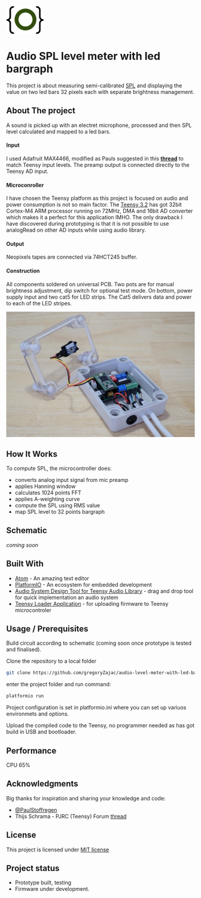 <a href="http://gz.technology" target="_blank">![logo](doc/logo.png)</a>

# Audio SPL level meter with led bargraph

This project is about measuring semi-calibrated [SPL](https://en.wikipedia.org/wiki/Sound_pressure#Sound_pressure_level) and displaying the value on two led bars 32 pixels each with separate brightness management.

## About The project

A sound is picked up with an electret microphone, processed and then SPL level calculated and mapped to a led bars.

#### Input

I used Adafruit MAX4466, modified as Pauls suggested in this __[thread](https://forum.pjrc.com/threads/40468-Help-with-Basic-Audio-Lib-results?p=126317&viewfull=1#post126317)__ to match Teensy input levels. The preamp output is connected directly to the Teensy AD input.

#### Microconroller
I have chosen the Teensy platform as this project is focused on audio and power consumption is not so main factor. The [Teensy 3.2](https://www.pjrc.com/teensy/teensy31.html) has got 32bit Cortex-M4 ARM processor running on 72MHz, DMA and 16bit AD converter which makes it a perfect for this application IMHO.
The only drawback I have discovered during prototyping is that it is not possible to use analogRead on other AD inputs while using audio library.

#### Output
Neopixels tapes are connected via 74HCT245 buffer.

#### Construction

All components soldered on universal PCB. Two pots are for manual brightness adjustment, dip switch for optional test mode. On bottom, power supply input and two cat5 for LED strips. The Cat5 delivers data and power to each of the LED stripes.

![logo](doc/prototype.jpg)

## How It Works
To compute SPL, the microcontroller does:
- converts analog input signal from mic preamp
- applies Hanning window
- calculates 1024 points FFT
- applies A-weighting curve
- compute the SPL using RMS value
- map SPL level to 32 points bargraph

## Schematic
_coming soon_

## Built With
* [Atom](https://atom.io) - An amazing text editor
* [PlatformIO](https://platformio.org) - An ecosystem for embedded development
* [Audio System Design Tool for Teensy Audio Library](https://www.pjrc.com/teensy/gui/) - drag and drop tool for quick implementation an audio system
* [Teensy Loader Application](https://www.pjrc.com/teensy/loader.html) - for uploading firmware to Teensy microcontroler

## Usage / Prerequisites
Build circuit according to schematic (coming soon once prototype is tested and finalised).

Clone the repository to a local folder
```bash
git clone https://github.com/gregoryZajac/audio-level-meter-with-led-bargraph.git
```
enter the project folder and run command:
```bash
platformio run
```
Project configuration is set in platformio.ini where you can set up variuos environmets and options.

Upload the compiled code to the Teensy, no programmer needed as has got build in USB and bootloader.

## Performance
CPU 65%

## Acknowledgments
Big thanks for inspiration and sharing your knowledge and code:
- [@PaulStoffregen](https://github.com/PaulStoffregen)
- Thijs Schrama - PJRC (Teensy) Forum [thread](https://forum.pjrc.com/threads/34371-Teensy-3-2-Sound-Level-Meter-(sound-measurement-device))

## License
This project is licensed under [MIT license](http://opensource.org/licenses/mit-license.php)

## Project status
- Prototype built, testing
- Firmware under development.
